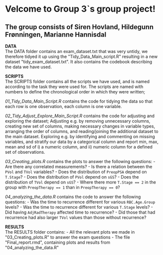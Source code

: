 # Velcome to Group 3`s group project! 
## The group consists of Siren Hovland, Hildegunn Frønningen, Marianne Hannisdal 


**DATA** <br>
The DATA folder contains an exam_dataset.txt that was very untidy, we therefore tidyed it up using the "Tidy_Data_Main_script.R" resulting in a new dataset "tidy_exam_dataset.txt". It also contains the codebook describing the data we have used.

**SCRIPTS** <br>
The SCRIPTS folder contains all the scripts we have used, and is named according to the task they were used for. The scripts are named with numbers to define the chronological order in which they were written;

*01_Tidy_Data_Main_Script.R* contains the code for tidying the data so that each row is one observation, each column is one variable.
    
*02_Tidy_Adjust_Explore_Main_Script.R* contains the code for adjusting and exploring the dataset; 
        Adjusting e.g. by removing unnecessary columns, creating new set of columns, making necessary changes in variable types, arranging the order of columns, and reading/joining the additional dataset to the main dataset.           Exploring e.g. by identifying and commenting on missing variables, and stratify our data by a categorical column and report min, max, mean and sd of i) a numeric column, and ii) numeric column for a defined set of observations.
        
*03_Creating_plots.R* contains the plots to answer the following questions:
        - Are there any correlated measurements?
        - Is there a relation between the `PVol` and `TVol` variables?
        - Does the distribution of `PreopPSA` depend on `T.Stage`?
        - Does the distribution of `PVol` depend on `sGS`?
        - Does the distribution of `TVol` depend on `sGS`?
        - Where there more `T.Stage == 2` in the group with `PreopTherapy == 1` than in `PreopTherapy == 0`?

*04_analyzing_the_data.R* contains the code to answer the following questions:
        - Was the time to recurrence different for various `RBC.Age.Group` levels?
        - Was the time to recurrence different for various `T.Stage` levels?
        - Did having `AdjRadTherapy` affected time to recurrence?
        - Did those that had recurrence had also larger `TVol` values than those without recurrence?

**RESULTS** <br>
The RESULTS folder contains:
    - All the relevant plots we made in "03_Creating_plots.R" to answer the exam questions
    - The file "Final_report.rmd", containing plots and results from "04_analyzing_the_data.R"

